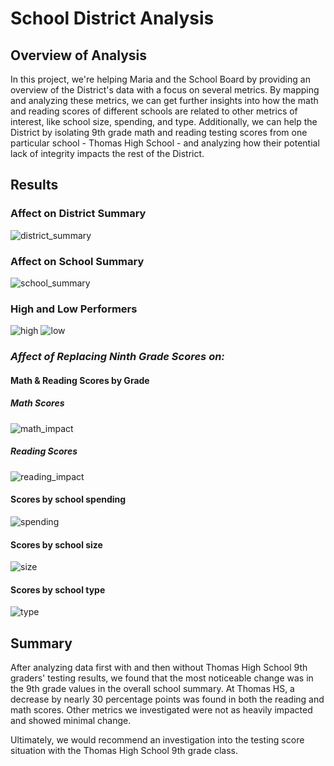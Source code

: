 # School District Analysis

## Overview of Analysis
In this project, we're helping Maria and the School Board by providing an overview of the District's data with a focus on several metrics. By mapping and analyzing these metrics, we can get further insights into how the math and reading scores of different schools are related to other metrics of interest, like school size, spending, and type. Additionally, we can help the District by isolating 9th grade math and reading testing scores from one particular school - Thomas High School - and analyzing how their potential lack of integrity impacts the rest of the District. 

## Results
### Affect on District Summary
![district_summary](https://github.com/tech-neault/School_District_Analysis/blob/main/Resources/district%20summary.png)

### Affect on School Summary
![school_summary](https://github.com/tech-neault/School_District_Analysis/blob/main/Resources/school%20summary%20pt.png)

### High and Low Performers
![high](https://github.com/tech-neault/School_District_Analysis/blob/main/Resources/high%20performers.png)
![low](https://github.com/tech-neault/School_District_Analysis/blob/main/Resources/low%20performers.png)

### <i> Affect of Replacing Ninth Grade Scores on: </i>

#### Math & Reading Scores by Grade
##### Math Scores 
![math_impact](https://github.com/tech-neault/School_District_Analysis/blob/main/Resources/math%20by%20grade.png)

##### Reading Scores
![reading_impact](https://github.com/tech-neault/School_District_Analysis/blob/main/Resources/reading%20by%20grade.png)

#### Scores by school spending
![spending](https://github.com/tech-neault/School_District_Analysis/blob/main/Resources/scores%20vs%20spending.png)

#### Scores by school size
![size](https://github.com/tech-neault/School_District_Analysis/blob/main/Resources/scores%20by%20size.png)

#### Scores by school type
![type](https://github.com/tech-neault/School_District_Analysis/blob/main/Resources/scores%20vs%20school%20type.png)

## Summary
After analyzing data first with and then without Thomas High School 9th graders' testing results, we found that the most noticeable change was in the 9th grade values in the overall school summary. At Thomas HS, a decrease by nearly 30 percentage points was found in both the reading and math scores. Other metrics we investigated were not as heavily impacted and showed minimal change. 

Ultimately, we would recommend an investigation into the testing score situation with the Thomas High School 9th grade class.
